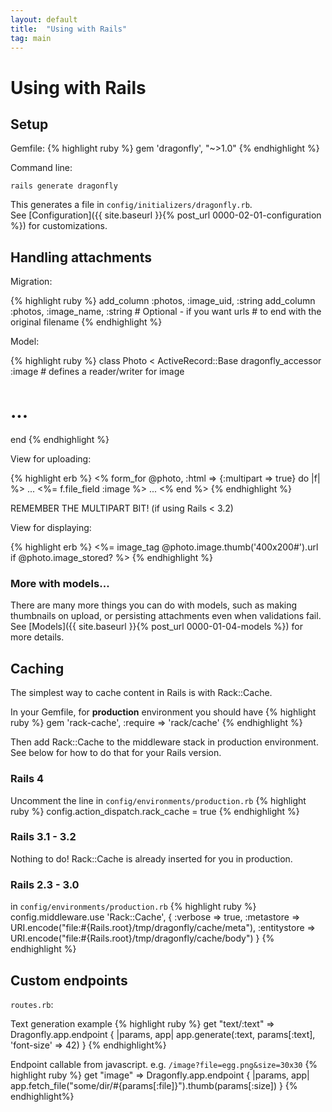 ```yaml
---
layout: default
title:  "Using with Rails"
tag: main
---
```


# Using with Rails
## Setup
Gemfile:
{% highlight ruby %}
gem 'dragonfly', "~>1.0"
{% endhighlight %}

Command line:

```
rails generate dragonfly
```
This generates a file in `config/initializers/dragonfly.rb`. <br />
See [Configuration]({{ site.baseurl }}{% post_url 0000-02-01-configuration %}) for customizations.

## Handling attachments
Migration:

{% highlight ruby %}
add_column :photos, :image_uid,  :string
add_column :photos, :image_name, :string  # Optional - if you want urls
                                          # to end with the original filename
{% endhighlight %}

Model:

{% highlight ruby %}
class Photo < ActiveRecord::Base
  dragonfly_accessor :image    # defines a reader/writer for image
  # ...
end
{% endhighlight %}

View for uploading:

{% highlight erb %}
<% form_for @photo, :html => {:multipart => true} do |f| %>
  ...
  <%= f.file_field :image %>
  ...
<% end %>
{% endhighlight %}

REMEMBER THE MULTIPART BIT! (if using Rails < 3.2)

View for displaying:

{% highlight erb %}
<%= image_tag @photo.image.thumb('400x200#').url if @photo.image_stored? %>
{% endhighlight %}

### More with models...
There are many more things you can do with models, such as making thumbnails on upload, or persisting attachments even when validations fail.<br />
See [Models]({{ site.baseurl }}{% post_url 0000-01-04-models %}) for more details.

<h2 id="caching">Caching</h2>
The simplest way to cache content in Rails is with Rack::Cache.

In your Gemfile, for **production** environment you should have
{% highlight ruby %}
gem 'rack-cache', :require => 'rack/cache'
{% endhighlight %}

Then add Rack::Cache to the middleware stack in production environment. See below for how to do that for your Rails version.

### Rails 4
Uncomment the line in `config/environments/production.rb`
{% highlight ruby %}
config.action_dispatch.rack_cache = true
{% endhighlight %}

### Rails 3.1 - 3.2
Nothing to do! Rack::Cache is already inserted for you in production.

### Rails 2.3 - 3.0
in `config/environments/production.rb`
{% highlight ruby %}
config.middleware.use 'Rack::Cache', {
  :verbose     => true,
  :metastore   => URI.encode("file:#{Rails.root}/tmp/dragonfly/cache/meta"),
  :entitystore => URI.encode("file:#{Rails.root}/tmp/dragonfly/cache/body")
}
{% endhighlight %}

## Custom endpoints
`routes.rb`:

Text generation example
{% highlight ruby %}
get "text/:text" => Dragonfly.app.endpoint { |params, app|
  app.generate(:text, params[:text], 'font-size' => 42)
}
{% endhighlight%}

Endpoint callable from javascript. e.g. `/image?file=egg.png&size=30x30`
{% highlight ruby %}
get "image" => Dragonfly.app.endpoint { |params, app|
  app.fetch_file("some/dir/#{params[:file]}").thumb(params[:size])
}
{% endhighlight%}
